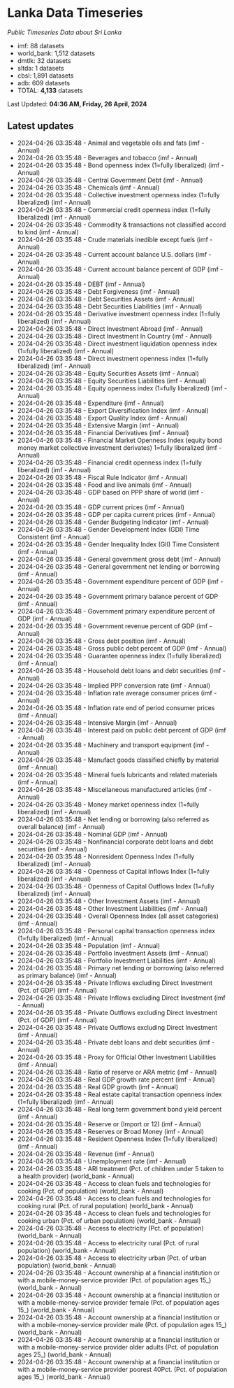 # Lanka Data Timeseries
*Public Timeseries Data about Sri Lanka*

* imf: 88 datasets
* world_bank: 1,512 datasets
* dmtlk: 32 datasets
* sltda: 1 datasets
* cbsl: 1,891 datasets
* adb: 609 datasets
* TOTAL: **4,133** datasets

Last Updated: **04:36 AM, Friday, 26 April, 2024**

## Latest updates

* 2024-04-26 03:35:48 - Animal and vegetable oils and fats (imf - Annual)
* 2024-04-26 03:35:48 - Beverages and tobacco (imf - Annual)
* 2024-04-26 03:35:48 - Bond openness index (1=fully liberalized) (imf - Annual)
* 2024-04-26 03:35:48 - Central Government Debt (imf - Annual)
* 2024-04-26 03:35:48 - Chemicals (imf - Annual)
* 2024-04-26 03:35:48 - Collective investment openness index (1=fully liberalized) (imf - Annual)
* 2024-04-26 03:35:48 - Commercial credit openness index (1=fully liberalized) (imf - Annual)
* 2024-04-26 03:35:48 - Commodity & transactions not classified accord to kind (imf - Annual)
* 2024-04-26 03:35:48 - Crude materials inedible except fuels (imf - Annual)
* 2024-04-26 03:35:48 - Current account balance U.S. dollars (imf - Annual)
* 2024-04-26 03:35:48 - Current account balance percent of GDP (imf - Annual)
* 2024-04-26 03:35:48 - DEBT (imf - Annual)
* 2024-04-26 03:35:48 - Debt Forgiveness (imf - Annual)
* 2024-04-26 03:35:48 - Debt Securities Assets (imf - Annual)
* 2024-04-26 03:35:48 - Debt Securities Liabilities (imf - Annual)
* 2024-04-26 03:35:48 - Derivative investment openness index (1=fully liberalized) (imf - Annual)
* 2024-04-26 03:35:48 - Direct Investment Abroad (imf - Annual)
* 2024-04-26 03:35:48 - Direct Investment In Country (imf - Annual)
* 2024-04-26 03:35:48 - Direct investment liquidation openness index (1=fully liberalized) (imf - Annual)
* 2024-04-26 03:35:48 - Direct investment openness index (1=fully liberalized) (imf - Annual)
* 2024-04-26 03:35:48 - Equity Securities Assets (imf - Annual)
* 2024-04-26 03:35:48 - Equity Securities Liabilities (imf - Annual)
* 2024-04-26 03:35:48 - Equity openness index (1=fully liberalized) (imf - Annual)
* 2024-04-26 03:35:48 - Expenditure (imf - Annual)
* 2024-04-26 03:35:48 - Export Diversification Index (imf - Annual)
* 2024-04-26 03:35:48 - Export Quality Index (imf - Annual)
* 2024-04-26 03:35:48 - Extensive Margin (imf - Annual)
* 2024-04-26 03:35:48 - Financial Derivatives (imf - Annual)
* 2024-04-26 03:35:48 - Financial Market Openness Index (equity bond money market collective investment derivates) 1=fully liberalized (imf - Annual)
* 2024-04-26 03:35:48 - Financial credit openness index (1=fully liberalized) (imf - Annual)
* 2024-04-26 03:35:48 - Fiscal Rule Indicator (imf - Annual)
* 2024-04-26 03:35:48 - Food and live animals (imf - Annual)
* 2024-04-26 03:35:48 - GDP based on PPP share of world (imf - Annual)
* 2024-04-26 03:35:48 - GDP current prices (imf - Annual)
* 2024-04-26 03:35:48 - GDP per capita current prices (imf - Annual)
* 2024-04-26 03:35:48 - Gender Budgeting Indicator (imf - Annual)
* 2024-04-26 03:35:48 - Gender Development Index (GDI) Time Consistent (imf - Annual)
* 2024-04-26 03:35:48 - Gender Inequality Index (GII) Time Consistent (imf - Annual)
* 2024-04-26 03:35:48 - General government gross debt (imf - Annual)
* 2024-04-26 03:35:48 - General government net lending or borrowing (imf - Annual)
* 2024-04-26 03:35:48 - Government expenditure percent of GDP (imf - Annual)
* 2024-04-26 03:35:48 - Government primary balance percent of GDP (imf - Annual)
* 2024-04-26 03:35:48 - Government primary expenditure percent of GDP (imf - Annual)
* 2024-04-26 03:35:48 - Government revenue percent of GDP (imf - Annual)
* 2024-04-26 03:35:48 - Gross debt position (imf - Annual)
* 2024-04-26 03:35:48 - Gross public debt percent of GDP (imf - Annual)
* 2024-04-26 03:35:48 - Guarantee openness index (1=fully liberalized) (imf - Annual)
* 2024-04-26 03:35:48 - Household debt loans and debt securities (imf - Annual)
* 2024-04-26 03:35:48 - Implied PPP conversion rate (imf - Annual)
* 2024-04-26 03:35:48 - Inflation rate average consumer prices (imf - Annual)
* 2024-04-26 03:35:48 - Inflation rate end of period consumer prices (imf - Annual)
* 2024-04-26 03:35:48 - Intensive Margin (imf - Annual)
* 2024-04-26 03:35:48 - Interest paid on public debt percent of GDP (imf - Annual)
* 2024-04-26 03:35:48 - Machinery and transport equipment (imf - Annual)
* 2024-04-26 03:35:48 - Manufact goods classified chiefly by material (imf - Annual)
* 2024-04-26 03:35:48 - Mineral fuels lubricants and related materials (imf - Annual)
* 2024-04-26 03:35:48 - Miscellaneous manufactured articles (imf - Annual)
* 2024-04-26 03:35:48 - Money market openness index (1=fully liberalized) (imf - Annual)
* 2024-04-26 03:35:48 - Net lending or borrowing (also referred as overall balance) (imf - Annual)
* 2024-04-26 03:35:48 - Nominal GDP (imf - Annual)
* 2024-04-26 03:35:48 - Nonfinancial corporate debt loans and debt securities (imf - Annual)
* 2024-04-26 03:35:48 - Nonresident Openness Index (1=fully liberalized) (imf - Annual)
* 2024-04-26 03:35:48 - Openness of Capital Inflows Index (1=fully liberalized) (imf - Annual)
* 2024-04-26 03:35:48 - Openness of Capital Outflows Index (1=fully liberalized) (imf - Annual)
* 2024-04-26 03:35:48 - Other Investment Assets (imf - Annual)
* 2024-04-26 03:35:48 - Other Investment Liabilities (imf - Annual)
* 2024-04-26 03:35:48 - Overall Openness Index (all asset categories) (imf - Annual)
* 2024-04-26 03:35:48 - Personal capital transaction openness index (1=fully liberalized) (imf - Annual)
* 2024-04-26 03:35:48 - Population (imf - Annual)
* 2024-04-26 03:35:48 - Portfolio Investment Assets (imf - Annual)
* 2024-04-26 03:35:48 - Portfolio Investment Liabilities (imf - Annual)
* 2024-04-26 03:35:48 - Primary net lending or borrowing (also referred as primary balance) (imf - Annual)
* 2024-04-26 03:35:48 - Private Inflows excluding Direct Investment (Pct. of GDP) (imf - Annual)
* 2024-04-26 03:35:48 - Private Inflows excluding Direct Investment (imf - Annual)
* 2024-04-26 03:35:48 - Private Outflows excluding Direct Investment (Pct. of GDP) (imf - Annual)
* 2024-04-26 03:35:48 - Private Outflows excluding Direct Investment (imf - Annual)
* 2024-04-26 03:35:48 - Private debt loans and debt securities (imf - Annual)
* 2024-04-26 03:35:48 - Proxy for Official Other Investment Liabilities (imf - Annual)
* 2024-04-26 03:35:48 - Ratio of reserve or ARA metric (imf - Annual)
* 2024-04-26 03:35:48 - Real GDP growth rate percent (imf - Annual)
* 2024-04-26 03:35:48 - Real GDP growth (imf - Annual)
* 2024-04-26 03:35:48 - Real estate capital transaction openness index (1=fully liberalized) (imf - Annual)
* 2024-04-26 03:35:48 - Real long term government bond yield percent (imf - Annual)
* 2024-04-26 03:35:48 - Reserve or (Import or 12) (imf - Annual)
* 2024-04-26 03:35:48 - Reserves or Broad Money (imf - Annual)
* 2024-04-26 03:35:48 - Resident Openness Index (1=fully liberalized) (imf - Annual)
* 2024-04-26 03:35:48 - Revenue (imf - Annual)
* 2024-04-26 03:35:48 - Unemployment rate (imf - Annual)
* 2024-04-26 03:35:48 - ARI treatment (Pct. of children under 5 taken to a health provider) (world_bank - Annual)
* 2024-04-26 03:35:48 - Access to clean fuels and technologies for cooking (Pct. of population) (world_bank - Annual)
* 2024-04-26 03:35:48 - Access to clean fuels and technologies for cooking rural (Pct. of rural population) (world_bank - Annual)
* 2024-04-26 03:35:48 - Access to clean fuels and technologies for cooking urban (Pct. of urban population) (world_bank - Annual)
* 2024-04-26 03:35:48 - Access to electricity (Pct. of population) (world_bank - Annual)
* 2024-04-26 03:35:48 - Access to electricity rural (Pct. of rural population) (world_bank - Annual)
* 2024-04-26 03:35:48 - Access to electricity urban (Pct. of urban population) (world_bank - Annual)
* 2024-04-26 03:35:48 - Account ownership at a financial institution or with a mobile-money-service provider (Pct. of population ages 15_) (world_bank - Annual)
* 2024-04-26 03:35:48 - Account ownership at a financial institution or with a mobile-money-service provider female (Pct. of population ages 15_) (world_bank - Annual)
* 2024-04-26 03:35:48 - Account ownership at a financial institution or with a mobile-money-service provider male (Pct. of population ages 15_) (world_bank - Annual)
* 2024-04-26 03:35:48 - Account ownership at a financial institution or with a mobile-money-service provider older adults (Pct. of population ages 25_) (world_bank - Annual)
* 2024-04-26 03:35:48 - Account ownership at a financial institution or with a mobile-money-service provider poorest 40Pct. (Pct. of population ages 15_) (world_bank - Annual)